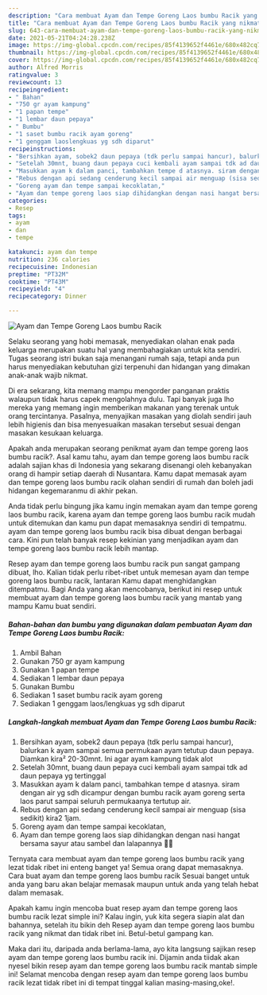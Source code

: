 ```yaml
---
description: "Cara membuat Ayam dan Tempe Goreng Laos bumbu Racik yang nikmat Untuk Jualan"
title: "Cara membuat Ayam dan Tempe Goreng Laos bumbu Racik yang nikmat Untuk Jualan"
slug: 643-cara-membuat-ayam-dan-tempe-goreng-laos-bumbu-racik-yang-nikmat-untuk-jualan
date: 2021-05-21T04:24:28.238Z
image: https://img-global.cpcdn.com/recipes/85f4139652f4461e/680x482cq70/ayam-dan-tempe-goreng-laos-bumbu-racik-foto-resep-utama.jpg
thumbnail: https://img-global.cpcdn.com/recipes/85f4139652f4461e/680x482cq70/ayam-dan-tempe-goreng-laos-bumbu-racik-foto-resep-utama.jpg
cover: https://img-global.cpcdn.com/recipes/85f4139652f4461e/680x482cq70/ayam-dan-tempe-goreng-laos-bumbu-racik-foto-resep-utama.jpg
author: Alfred Morris
ratingvalue: 3
reviewcount: 13
recipeingredient:
- " Bahan"
- "750 gr ayam kampung"
- "1 papan tempe"
- "1 lembar daun pepaya"
- " Bumbu"
- "1 saset bumbu racik ayam goreng"
- "1 genggam laoslengkuas yg sdh diparut"
recipeinstructions:
- "Bersihkan ayam, sobek2 daun pepaya (tdk perlu sampai hancur), balurkan k ayam sampai semua permukaan ayam tetutup daun pepaya. Diamkan kira² 20-30mnt. Ini agar ayam kampung tidak alot"
- "Setelah 30mnt, buang daun pepaya cuci kembali ayam sampai tdk ad daun pepaya yg tertinggal"
- "Masukkan ayam k dalam panci, tambahkan tempe d atasnya. siram dengan air yg sdh dicampur dengan bumbu racik ayam goreng serta laos parut sampai seluruh permukaanya tertutup air."
- "Rebus dengan api sedang cenderung kecil sampai air menguap (sisa sedikit) kira2 1jam."
- "Goreng ayam dan tempe sampai kecoklatan,"
- "Ayam dan tempe goreng laos siap dihidangkan dengan nasi hangat bersama sayur atau sambel dan lalapannya 🤩🤩"
categories:
- Resep
tags:
- ayam
- dan
- tempe

katakunci: ayam dan tempe 
nutrition: 236 calories
recipecuisine: Indonesian
preptime: "PT32M"
cooktime: "PT43M"
recipeyield: "4"
recipecategory: Dinner

---
```



![Ayam dan Tempe Goreng Laos bumbu Racik](https://img-global.cpcdn.com/recipes/85f4139652f4461e/680x482cq70/ayam-dan-tempe-goreng-laos-bumbu-racik-foto-resep-utama.jpg)

Selaku seorang yang hobi memasak, menyediakan olahan enak pada keluarga merupakan suatu hal yang membahagiakan untuk kita sendiri. Tugas seorang istri bukan saja menangani rumah saja, tetapi anda pun harus menyediakan kebutuhan gizi terpenuhi dan hidangan yang dimakan anak-anak wajib nikmat.

Di era  sekarang, kita memang mampu mengorder panganan praktis walaupun tidak harus capek mengolahnya dulu. Tapi banyak juga lho mereka yang memang ingin memberikan makanan yang terenak untuk orang tercintanya. Pasalnya, menyajikan masakan yang diolah sendiri jauh lebih higienis dan bisa menyesuaikan masakan tersebut sesuai dengan masakan kesukaan keluarga. 



Apakah anda merupakan seorang penikmat ayam dan tempe goreng laos bumbu racik?. Asal kamu tahu, ayam dan tempe goreng laos bumbu racik adalah sajian khas di Indonesia yang sekarang disenangi oleh kebanyakan orang di hampir setiap daerah di Nusantara. Kamu dapat memasak ayam dan tempe goreng laos bumbu racik olahan sendiri di rumah dan boleh jadi hidangan kegemaranmu di akhir pekan.

Anda tidak perlu bingung jika kamu ingin memakan ayam dan tempe goreng laos bumbu racik, karena ayam dan tempe goreng laos bumbu racik mudah untuk ditemukan dan kamu pun dapat memasaknya sendiri di tempatmu. ayam dan tempe goreng laos bumbu racik bisa dibuat dengan berbagai cara. Kini pun telah banyak resep kekinian yang menjadikan ayam dan tempe goreng laos bumbu racik lebih mantap.

Resep ayam dan tempe goreng laos bumbu racik pun sangat gampang dibuat, lho. Kalian tidak perlu ribet-ribet untuk memesan ayam dan tempe goreng laos bumbu racik, lantaran Kamu dapat menghidangkan ditempatmu. Bagi Anda yang akan mencobanya, berikut ini resep untuk membuat ayam dan tempe goreng laos bumbu racik yang mantab yang mampu Kamu buat sendiri.

<!--inarticleads1-->

##### Bahan-bahan dan bumbu yang digunakan dalam pembuatan Ayam dan Tempe Goreng Laos bumbu Racik:

1. Ambil  Bahan
1. Gunakan 750 gr ayam kampung
1. Gunakan 1 papan tempe
1. Sediakan 1 lembar daun pepaya
1. Gunakan  Bumbu
1. Sediakan 1 saset bumbu racik ayam goreng
1. Sediakan 1 genggam laos/lengkuas yg sdh diparut




<!--inarticleads2-->

##### Langkah-langkah membuat Ayam dan Tempe Goreng Laos bumbu Racik:

1. Bersihkan ayam, sobek2 daun pepaya (tdk perlu sampai hancur), balurkan k ayam sampai semua permukaan ayam tetutup daun pepaya. Diamkan kira² 20-30mnt. Ini agar ayam kampung tidak alot
1. Setelah 30mnt, buang daun pepaya cuci kembali ayam sampai tdk ad daun pepaya yg tertinggal
1. Masukkan ayam k dalam panci, tambahkan tempe d atasnya. siram dengan air yg sdh dicampur dengan bumbu racik ayam goreng serta laos parut sampai seluruh permukaanya tertutup air.
1. Rebus dengan api sedang cenderung kecil sampai air menguap (sisa sedikit) kira2 1jam.
1. Goreng ayam dan tempe sampai kecoklatan,
1. Ayam dan tempe goreng laos siap dihidangkan dengan nasi hangat bersama sayur atau sambel dan lalapannya 🤩🤩




Ternyata cara membuat ayam dan tempe goreng laos bumbu racik yang lezat tidak ribet ini enteng banget ya! Semua orang dapat memasaknya. Cara buat ayam dan tempe goreng laos bumbu racik Sesuai banget untuk anda yang baru akan belajar memasak maupun untuk anda yang telah hebat dalam memasak.

Apakah kamu ingin mencoba buat resep ayam dan tempe goreng laos bumbu racik lezat simple ini? Kalau ingin, yuk kita segera siapin alat dan bahannya, setelah itu bikin deh Resep ayam dan tempe goreng laos bumbu racik yang nikmat dan tidak ribet ini. Betul-betul gampang kan. 

Maka dari itu, daripada anda berlama-lama, ayo kita langsung sajikan resep ayam dan tempe goreng laos bumbu racik ini. Dijamin anda tiidak akan nyesel bikin resep ayam dan tempe goreng laos bumbu racik mantab simple ini! Selamat mencoba dengan resep ayam dan tempe goreng laos bumbu racik lezat tidak ribet ini di tempat tinggal kalian masing-masing,oke!.

